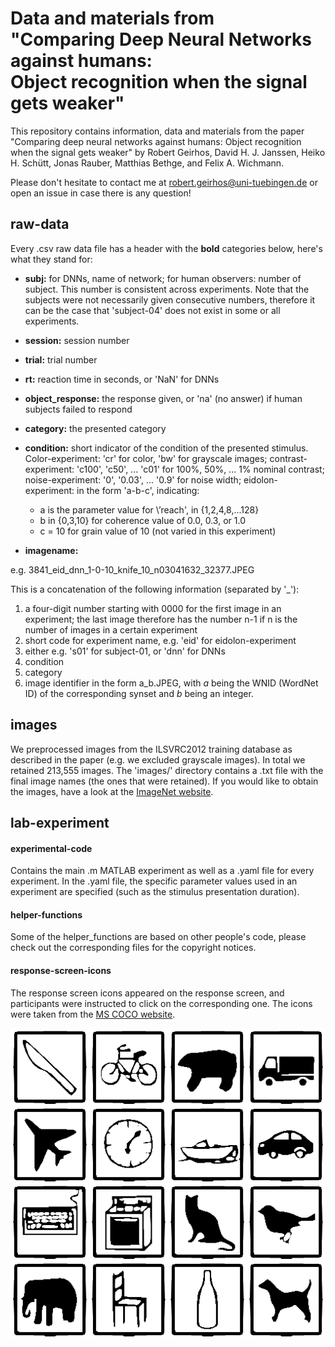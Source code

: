 # Data and materials from <br>"Comparing Deep Neural Networks against humans:<br> Object recognition when the signal gets weaker"

This repository contains information, data and materials from the paper "Comparing deep neural networks against humans: Object recognition when the signal gets weaker" by Robert Geirhos, David H. J. Janssen, Heiko H. Schütt, Jonas Rauber, Matthias Bethge, and Felix A. Wichmann.

Please don't hesitate to contact me at robert.geirhos@uni-tuebingen.de or open an issue in case there is any question!

## raw-data
Every .csv raw data file has a header with the **bold** categories below, here's what they stand for:

- **subj:** for DNNs, name of network; for human observers: number of subject. This number is consistent across experiments. Note that the subjects were not necessarily given consecutive numbers, therefore it can be the case that \'subject-04\' does not exist in some or all experiments.

- **session:** session number

- **trial:** trial number

- **rt:** reaction time in seconds, or \'NaN\' for DNNs

- **object_response:** the response given, or \'na\' (no answer) if human subjects failed to respond

- **category:** the presented category

- **condition:** short indicator of the condition of the presented stimulus. Color-experiment: \'cr\' for color, \'bw\' for grayscale images; contrast-experiment: \'c100\', \'c50\', ... \'c01\' for 100%, 50%, ... 1% nominal contrast; noise-experiment: \'0\', \'0.03\', ... \'0.9\' for noise width; eidolon-experiment: in the form \'a-b-c\', indicating:
	- a is the parameter value for \’reach\', in {1,2,4,8,...128} 
	- b in {0,3,10} for coherence value of 0.0, 0.3, or 1.0
	- c = 10 for grain value of 10 (not varied in this experiment)

- **imagename:**

e.g. 3841_eid_dnn_1-0-10_knife_10_n03041632_32377.JPEG

This is a concatenation of the following information (separated by \'_\'):

1. a four-digit number starting with 0000 for the first image in an experiment; the last image therefore has the number n-1 if n is the number of images in a certain experiment
2. short code for experiment name, e.g. \'eid\' for eidolon-experiment
3. either e.g. \'s01\' for subject-01, or \'dnn\' for DNNs
4. condition
5. category
6. image identifier in the form a_b.JPEG, with _a_ being the WNID (WordNet ID) of the corresponding synset and _b_ being an integer.

## images
We preprocessed images from the ILSVRC2012 training database as described in the paper (e.g. we excluded grayscale images). In total we retained 213,555 images. The \'images/\' directory contains a .txt file with the final image names (the ones that were retained). If you would like to obtain the images, have a look at the [ImageNet website](http://image-net.org/download.php).

## lab-experiment

#### experimental-code
Contains the main .m MATLAB experiment as well as a .yaml file for every experiment. In the .yaml file, the specific parameter values used in an experiment are specified (such as the stimulus presentation duration).

#### helper-functions
Some of the helper_functions are based on other people's code, please check out the corresponding files for the copyright notices.

#### response-screen-icons
The response screen icons appeared on the response screen, and participants were instructed to click on the corresponding one. The icons were taken from the [MS COCO website](http://mscoco.org/explore/).

![response screen icons](./lab-experiment/response-screen-icons/response_screen.png  "response screen icons")
